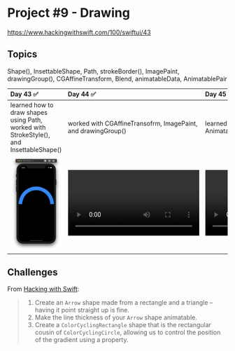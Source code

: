# Project #9 - Drawing

https://www.hackingwithswift.com/100/swiftui/43

## Topics
Shape(), InsettableShape, Path, strokeBorder(), ImagePaint, drawingGroup(), CGAffineTransform, Blend, animatableData, AnimatablePair

|Day 43 :white_check_mark: | Day 44 :white_check_mark: | Day 45 :white_check_mark: | Day 46 :white_check_mark: |
|:--|:--|:--|:--|
| learned how to draw shapes using Path, worked with StrokeStyle(), and InsettableShape()  | worked with CGAffineTransofrm, ImagePaint, and drawingGroup() | learned about blending, animatableData, and AnimatablePair (oh boy) | completed the challenges for the project |
|![D43](Data/D43.png)|![D44](https://user-images.githubusercontent.com/12801333/119584687-18e05b00-bd97-11eb-9a90-131ac17bf616.mov)|![D45](https://user-images.githubusercontent.com/12801333/119765359-1f4b0180-be81-11eb-980f-67930c1c1d8d.mov)|![D46](https://user-images.githubusercontent.com/12801333/119934617-1119e580-bf54-11eb-948a-f1050a4957f4.mov)|

## Challenges

From [Hacking with Swift](https://www.hackingwithswift.com/books/ios-swiftui/drawing-wrap-up):
>1. Create an `Arrow` shape made from a rectangle and a triangle – having it point straight up is fine.
>2. Make the line thickness of your `Arrow` shape animatable.
>3. Create a `ColorCyclingRectangle` shape that is the rectangular cousin of `ColorCyclingCircle`, allowing us to control the position of the gradient using a property.
